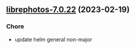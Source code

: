 

## [librephotos-7.0.22](https://github.com/truecharts/charts/compare/librephotos-7.0.21...librephotos-7.0.22) (2023-02-19)

### Chore

- update helm general non-major
  
  